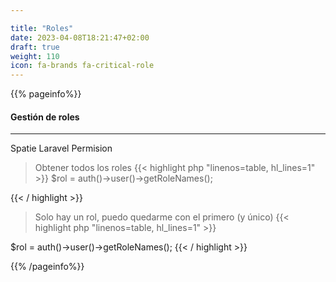 ```yaml
---

title: "Roles"
date: 2023-04-08T18:21:47+02:00
draft: true
weight: 110
icon: fa-brands fa-critical-role
---
```

{{% pageinfo%}}
#### Gestión de roles
****
Spatie Laravel Permision
> Obtener todos los roles
> {{< highlight php "linenos=table, hl_lines=1" >}}
> $rol = auth()->user()->getRoleNames();

{{< / highlight >}}
> Solo hay un rol, puedo quedarme con el primero (y único)
> {{< highlight php "linenos=table, hl_lines=1" >}}

$rol = auth()->user()->getRoleNames();
{{< / highlight >}}


{{% /pageinfo%}}